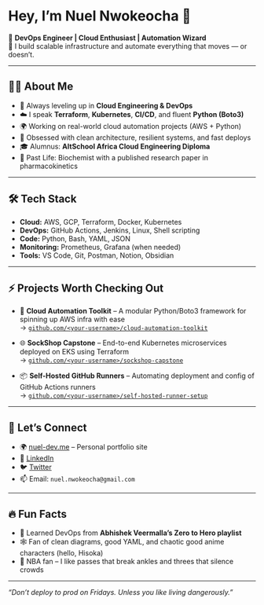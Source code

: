 # Hey, I’m Nuel Nwokeocha 👋

🚀 **DevOps Engineer | Cloud Enthusiast | Automation Wizard**  
🎯 I build scalable infrastructure and automate everything that moves — or doesn’t.

---

## 👨‍💻 About Me

- 🔧 Always leveling up in **Cloud Engineering & DevOps**
- ☁️ I speak **Terraform**, **Kubernetes**, **CI/CD**, and fluent **Python (Boto3)**  
- 🌍 Working on real-world cloud automation projects (AWS + Python)
- 🧠 Obsessed with clean architecture, resilient systems, and fast deploys
- 🎓 Alumnus: **AltSchool Africa Cloud Engineering Diploma**
- 🧪 Past Life: Biochemist with a published research paper in pharmacokinetics

---

## 🛠️ Tech Stack

- **Cloud:** AWS, GCP, Terraform, Docker, Kubernetes
- **DevOps:** GitHub Actions, Jenkins, Linux, Shell scripting
- **Code:** Python, Bash, YAML, JSON
- **Monitoring:** Prometheus, Grafana (when needed)
- **Tools:** VS Code, Git, Postman, Notion, Obsidian

---

## ⚡ Projects Worth Checking Out

- 🧰 **Cloud Automation Toolkit** – A modular Python/Boto3 framework for spinning up AWS infra with ease  
  → [`github.com/<your-username>/cloud-automation-toolkit`](#)

- 🌐 **SockShop Capstone** – End-to-end Kubernetes microservices deployed on EKS using Terraform  
  → [`github.com/<your-username>/sockshop-capstone`](#)

- 📦 **Self-Hosted GitHub Runners** – Automating deployment and config of GitHub Actions runners  
  → [`github.com/<your-username>/self-hosted-runner-setup`](#)

---

## 📢 Let’s Connect

- 🌍 [nuel-dev.me](https://nuel-dev.me) – Personal portfolio site
- 💼 [LinkedIn](https://linkedin.com/in/nuel-nwokeocha)
- 🐦 [Twitter](https://twitter.com/<your-twitter-handle>)
- 📫 Email: `nuel.nwokeocha@gmail.com`

---

## 🔥 Fun Facts

- 🧠 Learned DevOps from **Abhishek Veermalla’s Zero to Hero playlist**
- 🕸️ Fan of clean diagrams, good YAML, and chaotic good anime characters (hello, Hisoka)
- 🏀 NBA fan – I like passes that break ankles and threes that silence crowds

---

_“Don’t deploy to prod on Fridays. Unless you like living dangerously.”_

